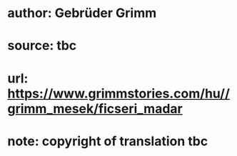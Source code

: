 # author: Gebrüder Grimm
# source: tbc
# url: https://www.grimmstories.com/hu//grimm_mesek/ficseri_madar
# note: copyright of translation tbc


